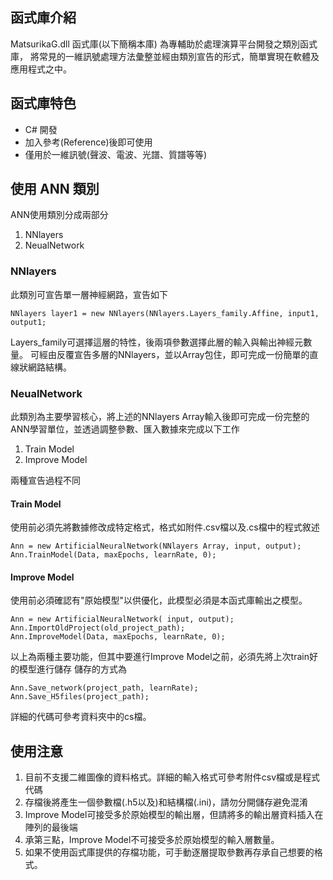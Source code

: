 
## 函式庫介紹
MatsurikaG.dll 函式庫(以下簡稱本庫) 為專輔助於處理演算平台開發之類別函式庫，
將常見的一維訊號處理方法彙整並經由類別宣告的形式，簡單實現在軟體及應用程式之中。

## 函式庫特色
* C# 開發
* 加入參考(Reference)後即可使用
* 僅用於一維訊號(聲波、電波、光譜、質譜等等)

## 使用 ANN 類別
ANN使用類別分成兩部分
1. NNlayers 
2. NeualNetwork

### NNlayers
此類別可宣告單一層神經網路，宣告如下

```
NNlayers layer1 = new NNlayers(NNlayers.Layers_family.Affine, input1, output1;
```

Layers_family可選擇這層的特性，後兩項參數選擇此層的輸入與輸出神經元數量。
可經由反覆宣告多層的NNlayers，並以Array包住，即可完成一份簡單的直線狀網路結構。

### NeualNetwork
此類別為主要學習核心，將上述的NNlayers Array輸入後即可完成一份完整的ANN學習單位，並透過調整參數、匯入數據來完成以下工作
1. Train Model
2. Improve Model

兩種宣告過程不同

#### Train Model
使用前必須先將數據修改成特定格式，格式如附件.csv檔以及.cs檔中的程式敘述
```
Ann = new ArtificialNeuralNetwork(NNlayers Array, input, output);
Ann.TrainModel(Data, maxEpochs, learnRate, 0);
```

#### Improve Model
使用前必須確認有"原始模型"以供優化，此模型必須是本函式庫輸出之模型。
```
Ann = new ArtificialNeuralNetwork( input, output);
Ann.ImportOldProject(old_project_path);
Ann.ImproveModel(Data, maxEpochs, learnRate, 0);
```

以上為兩種主要功能，但其中要進行Improve Model之前，必須先將上次train好的模型進行儲存
儲存的方式為

```
Ann.Save_network(project_path, learnRate);
Ann.Save_H5files(project_path);
```
詳細的代碼可參考資料夾中的cs檔。

## 使用注意
1. 目前不支援二維圖像的資料格式。詳細的輸入格式可參考附件csv檔或是程式代碼
2. 存檔後將產生一個參數檔(.h5以及)和結構檔(.ini)，請勿分開儲存避免混淆
3. Improve Model可接受多於原始模型的輸出層，但請將多的輸出層資料插入在陣列的最後端
4. 承第三點，Improve Model不可接受多於原始模型的輸入層數量。
5. 如果不使用函式庫提供的存檔功能，可手動逐層提取參數再存承自己想要的格式。




